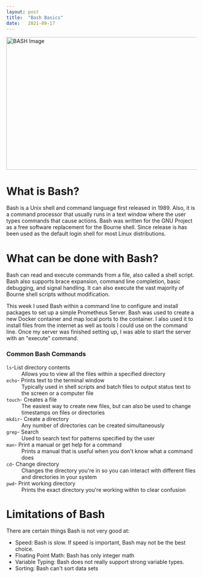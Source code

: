 ```yaml
---
layout: post
title:  "Bash Basics"
date:   2021-09-17 
---
```

<html>
<head>
<meta charset="utf-8">
<title>Bash Basics</title>
<style></style>
</head>
<body>
<img src="https://i1.wp.com/itsfoss.com/wp-content/uploads/2019/01/bash-logo.jpg?fit=800%2C450&ssl=1" alt="BASH Image" width="600" height="350">
<div>
<h1> What is Bash?</h1>
    <p>Bash is a Unix shell and command language first released in 1989. Also, it is a command processor that usually runs in a text window where the user types commands that cause actions. Bash was written for the GNU Project as a free software replacement for the Bourne shell. Since release is has been used as the default login shell for most Linux distributions. </p>
<h1>What can be done with Bash?</h1>
    <p>Bash can read and execute commands from a file, also called a shell script. Bash also supports brace expansion, command line completion, basic debugging, and signal handling. It can also execute the vast majority of Bourne shell scripts without modification. </p>
    <p>This week I used Bash within a command line to configure and install packages to set up a simple Prometheus Server. Bash was used to create a new Docker container and map local ports to the container. I also used it to install files from the internet as well as tools I could use on the command line. Once my server was finished setting up, I was able to start the server with an "execute" command. </p>
    <h3> Common Bash Commands</h3>
        <dl> 
            <dt><code>ls</code>-List directory contents </dt>
            <dd>Allows you to view all the files within a specified directory</dd>
            <dt><code>echo</code>- Prints text to the terminal window </dt>
            <dd>Typically used in shell scripts and batch  files to output status text to the screen or a computer file</dd>
            <dt><code>touch</code>- Creates a file </dt>
            <dd>The easiest way to create new files, but can also be used to change timestamps on files or directories</dd>
            <dt><code>mkdir</code>- Create a directory </dt>
            <dd>Any number of directories can be created simultaneously </dd>
            <dt><code>grep</code>- Search </dt>
            <dd>Used to search text for patterns specified by the user</dd>
            <dt><code>man</code>- Print a manual or get help for a command </dt>
            <dd>Prints a manual that is useful when you don't know what a command does</dd>
            <dt><code>cd</code>- Change directory </dt>
            <dd>Changes the directory you're in so you can interact with different files and directories in your system </dd>
            <dt><code>pwd</code>- Print working directory </dt>
            <dd>Prints the exact directory you're working within to clear confusion</dd>
        </dl>
<h1>Limitations of Bash</h1>
    <p>There are certain things Bash is not very good at:</p>
    <ul>
            <li>Speed: Bash is slow. If speed is important, Bash may not be the best choice.</li>
            <li>Floating Point Math: Bash has only integer math</li>
            <li> Variable Typing: Bash does not really support strong variable types.</li>
            <li>Sorting: Bash can't sort data sets</li>
    </ul>
</div>
</body>
</html>
